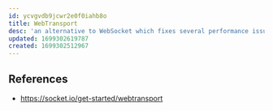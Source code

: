 ```yaml
---
id: ycvgvdb9jcwr2e0f0iahb8o
title: WebTransport
desc: 'an alternative to WebSocket which fixes several performance issues that plague WebSockets like head-of-line blocking'
updated: 1699302619787
created: 1699302512967
---
```


## References

- https://socket.io/get-started/webtransport